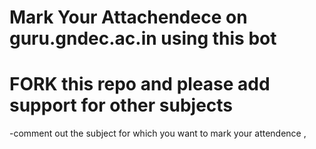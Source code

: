 # Mark Your Attachendece on guru.gndec.ac.in using this bot
# FORK this repo and please add support for other subjects 
-comment out the subject for which you want to mark your attendence , 
